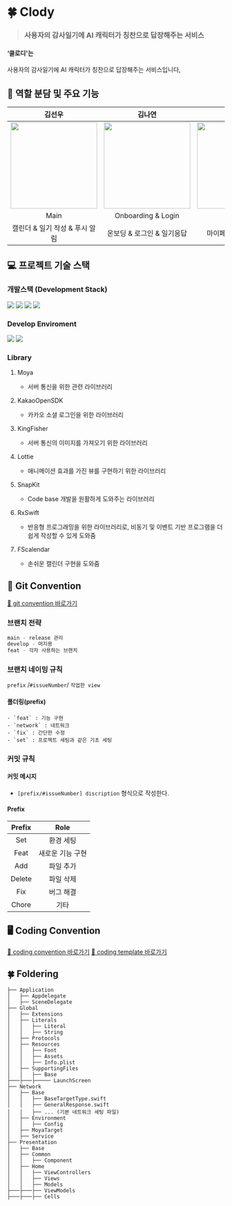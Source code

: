# 🍀 Clody
> ### 사용자의 감사일기에 AI 캐릭터가 칭찬으로 답장해주는 서비스
#### ‘클로디'는
사용자의 감사일기에 AI 캐릭터가 칭찬으로 답장해주는 서비스입니다,

## 🍎 역할 분담 및 주요 기능
| 김선우 | 김나연 | 오서영 |
| :--------: | :--------: | :--------: |
| <img src="https://github.com/33th-SOPKATHON-TEAM-APP3/SISTAR23-iOS/assets/102219161/fc955987-9966-4ef5-850e-b3d709cc9186" width="200px"/>  | <img src="https://github.com/33th-SOPKATHON-TEAM-APP3/SISTAR23-iOS/assets/102219161/fc955987-9966-4ef5-850e-b3d709cc9186" width="200px"/> | <img src="https://github.com/33th-SOPKATHON-TEAM-APP3/SISTAR23-iOS/assets/102219161/fc955987-9966-4ef5-850e-b3d709cc9186" width="200px"/> | 
| Main | Onboarding & Login | MyPage | 
| 캘린더 & 일기 작성 & 푸시 알림 | 온보딩 & 로그인 & 일기응답 | 마이페이지 & 과거 일기 |

## 💻 프로젝트 기술 스택
### 개발스택 (Development Stack)
<img src="https://img.shields.io/badge/Swift-F05138?style=flat-square&logo=Swift&logoColor=white"/> <img src="https://img.shields.io/badge/iOS-000000?style=flat-square&logo=ios&logoColor=white"/> <img src="https://img.shields.io/badge/RxSwift-228822?style=flat-square&logo=reactiveX&logoColor=white"/> <img src="https://img.shields.io/badge/MVVM-ff1111?style=flat-square&logo=ios&logoColor=white"/>

### Develop Enviroment 
<img src="https://img.shields.io/badge/xcode 15.1-147EFB?style=flat-square&logo=Xcode&logoColor=white"/> <img src="https://img.shields.io/badge/iOS 15.0-000000?style=flat-square&logo=ios&logoColor=white"/>

### Library
1. Moya
    - 서버 통신을 위한 관련 라이브러리
    
2. KakaoOpenSDK
    - 카카오 소셜 로그인을 위한 라이브러리

3. KingFisher
    - 서버 통신의 이미지를 가져오기 위한 라이브러리
    
4. Lottie
    - 애니메이션 효과를 가진 뷰를 구현하기 위한 라이브러리
    
5. SnapKit
    - Code base 개발을 원활하게 도와주는 라이브러리

6. RxSwift
    - 반응형 프로그래밍을 위한 라이브러리로, 비동기 및 이벤트 기반 프로그램을 더 쉽게 작성할 수 있게 도와줌
  
7. FScalendar
   - 손쉬운 캘린더 구현을 도와줌

## 📌 Git Convention
[🚀 git convention 바로가기](https://github.com/Team-Clody/Clody_iOS/wiki/Clody_iOS_git-Convention)

### 브랜치 전략
```swift
main - release 관리 
develop - 머지용
feat - 각자 사용하는 브랜치
```
### 브랜치 네이밍 규칙
`prefix` /`#issueNumber`/ `작업한 view`
#### 폴더링(prefix)
    - `feat` : 기능 구현
    - `network` : 네트워크
    - `fix` : 간단한 수정
    - `set` : 프로젝트 세팅과 같은 기초 세팅
### 커밋 규칙
#### 커밋 메시지
- `[prefix/#issueNumber] discription` 형식으로 작성한다.
#### Prefix
|Prefix|Role|
|:---:|:---:|
|Set| 환경 세팅 |
|Feat| 새로운 기능 구현|
|Add| 파일 추가 |
|Delete| 파일 삭제 |
|Fix| 버그 해결 |
|Chore| 기타 |

## 🖥️ Coding Convention
[🚀 coding convention 바로가기](https://github.com/Team-Clody/Clody_iOS/wiki/Clody_iOS_Coding-Convention)
[🚀 coding template 바로가기](https://github.com/Team-Clody/Clody_iOS/wiki/Clody_iOS_Coding-Template)
## 🍀 Foldering

```
├── Application
│   ├── Appdelegate
│   ├── SceneDelegate
├── Global
│   ├── Extensions
│   ├── Literals
│   │   ├── Literal
│   │   ├── String
│   ├── Protocols
│   ├── Resources
│   │   ├── Font
│   │   ├── Assets
│   │   ├── Info.plist
│   ├── SupportingFiles
│   │   ├── Base
├───├───├───── LaunchScreen
├── Network
│   ├── Base
│   │   ├── BaseTargetType.swift
│   │   ├── GeneralResponse.swift
│   │   ├── ... (기본 네트워크 세팅 파일)
│   ├── Environment
│   │   ├── Config
│   ├── MoyaTarget
│   ├── Service
├── Presentation 
│   ├── Base
│   ├── Common
│   │   ├── Component
│   ├── Home
│   │   ├── ViewControllers
│   │   ├── Views
│   │   ├── Models
├───├───├── ViewModels
├───├───├── Cells
```
